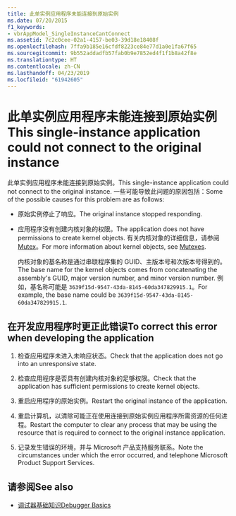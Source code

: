 ```yaml
---
title: 此单实例应用程序未能连接到原始实例
ms.date: 07/20/2015
f1_keywords:
- vbrAppModel_SingleInstanceCantConnect
ms.assetid: 7c2c0cee-02a1-4157-be03-39d18e18408f
ms.openlocfilehash: 7ffa9b185e16cfdf8223ce84e77d1a0e1fa67f65
ms.sourcegitcommit: 9b552addadfb57fab0b9e7852ed4f1f1b8a42f8e
ms.translationtype: HT
ms.contentlocale: zh-CN
ms.lasthandoff: 04/23/2019
ms.locfileid: "61942605"
---
```

# <a name="this-single-instance-application-could-not-connect-to-the-original-instance"></a><span data-ttu-id="8b9b3-102">此单实例应用程序未能连接到原始实例</span><span class="sxs-lookup"><span data-stu-id="8b9b3-102">This single-instance application could not connect to the original instance</span></span>
<span data-ttu-id="8b9b3-103">此单实例应用程序未能连接到原始实例。</span><span class="sxs-lookup"><span data-stu-id="8b9b3-103">This single-instance application could not connect to the original instance.</span></span> <span data-ttu-id="8b9b3-104">一些可能导致此问题的原因包括：</span><span class="sxs-lookup"><span data-stu-id="8b9b3-104">Some of the possible causes for this problem are as follows:</span></span>  
  
- <span data-ttu-id="8b9b3-105">原始实例停止了响应。</span><span class="sxs-lookup"><span data-stu-id="8b9b3-105">The original instance stopped responding.</span></span>  
  
- <span data-ttu-id="8b9b3-106">应用程序没有创建内核对象的权限。</span><span class="sxs-lookup"><span data-stu-id="8b9b3-106">The application does not have permissions to create kernel objects.</span></span> <span data-ttu-id="8b9b3-107">有关内核对象的详细信息，请参阅[Mutex](../../standard/threading/mutexes.md)。</span><span class="sxs-lookup"><span data-stu-id="8b9b3-107">For more information about kernel objects, see [Mutexes](../../standard/threading/mutexes.md).</span></span>  
  
     <span data-ttu-id="8b9b3-108">内核对象的基名称是通过串联程序集的 GUID、主版本号和次版本号得到的。</span><span class="sxs-lookup"><span data-stu-id="8b9b3-108">The base name for the kernel objects comes from concatenating the assembly's GUID, major version number, and minor version number.</span></span> <span data-ttu-id="8b9b3-109">例如，基名称可能是 `3639f15d-9547-43da-8145-60da347829915.1`。</span><span class="sxs-lookup"><span data-stu-id="8b9b3-109">For example, the base name could be `3639f15d-9547-43da-8145-60da347829915.1`.</span></span>  
  
## <a name="to-correct-this-error-when-developing-the-application"></a><span data-ttu-id="8b9b3-110">在开发应用程序时更正此错误</span><span class="sxs-lookup"><span data-stu-id="8b9b3-110">To correct this error when developing the application</span></span>  
  
1. <span data-ttu-id="8b9b3-111">检查应用程序未进入未响应状态。</span><span class="sxs-lookup"><span data-stu-id="8b9b3-111">Check that the application does not go into an unresponsive state.</span></span>  
  
2. <span data-ttu-id="8b9b3-112">检查应用程序是否具有创建内核对象的足够权限。</span><span class="sxs-lookup"><span data-stu-id="8b9b3-112">Check that the application has sufficient permissions to create kernel objects.</span></span>  
  
3. <span data-ttu-id="8b9b3-113">重启应用程序的原始实例。</span><span class="sxs-lookup"><span data-stu-id="8b9b3-113">Restart the original instance of the application.</span></span>  
  
4. <span data-ttu-id="8b9b3-114">重启计算机，以清除可能正在使用连接到原始实例应用程序所需资源的任何进程。</span><span class="sxs-lookup"><span data-stu-id="8b9b3-114">Restart the computer to clear any process that may be using the resource that is required to connect to the original instance application.</span></span>  
  
5. <span data-ttu-id="8b9b3-115">记录发生错误的环境，并与 Microsoft 产品支持服务联系。</span><span class="sxs-lookup"><span data-stu-id="8b9b3-115">Note the circumstances under which the error occurred, and telephone Microsoft Product Support Services.</span></span>  
  
## <a name="see-also"></a><span data-ttu-id="8b9b3-116">请参阅</span><span class="sxs-lookup"><span data-stu-id="8b9b3-116">See also</span></span>

- [<span data-ttu-id="8b9b3-117">调试器基础知识</span><span class="sxs-lookup"><span data-stu-id="8b9b3-117">Debugger Basics</span></span>](/visualstudio/debugger/debugger-basics)
